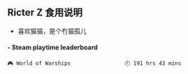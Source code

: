 ## Ricter Z 食用说明
- 喜欢猫猫，是个冇猫孤儿

<!-- steam-box start -->
#### - Steam playtime leaderboard
```text
🎮 World of Warships                 🕘 191 hrs 43 mins
```
<!-- Powered by https://github.com/YouEclipse/steam-box . -->
<!-- steam-box end -->
